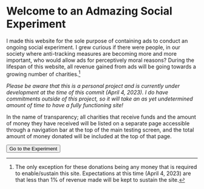 # Welcome to an Admazing Social Experiment
I made this website for the sole purpose of containing ads to conduct an ongoing social experiment. I grew curious if there were people, in our society where anti-tracking measures are becoming more and more important, who would allow ads for perceptively moral reasons? During the lifespan of this website, all revenue gained from ads will be going towards a growing number of charities.[^donationException]

*Please be aware that this is a personal project and is currently under development at the time of this commit (April 4, 2023). I do have commitments outside of this project, so it will take an as yet undetermined amount of time to have a fully functioning site!*

In the name of transparency; all charities that receive funds and the amount of money they have received will be listed on a separate page accessible through a navigation bar at the top of the main testing screen, and the total amount of money donated will be included at the top of that page.

[^donationException]: The only exception for these donations being any money that is required to enable/sustain this site. Expectations at this time (April 4, 2023) are that less than 1% of revenue made will be kept to sustain the site.

<button onclick = "window.location.href='https://github.com/DicksonTeel/An-Admazing-Social-Experiment/blob/main/Site%20Files/MainTestPage.html';">Go to the Experiment</button>